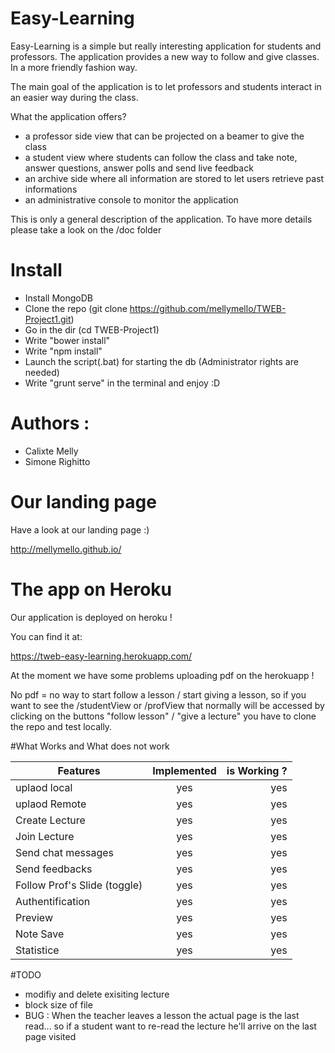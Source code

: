 Easy-Learning
=============

Easy-Learning is a simple but really interesting application for students and professors.
The application provides a new way to follow and give classes. In a more friendly fashion way.

The main goal of the application is to let professors and students interact in an easier way during the class.

What the application offers?

* a professor side view that can be projected on a beamer to give the class
* a student view where students can follow the class and take note, answer questions, answer polls and send live feedback
* an archive side where all information are stored to let users retrieve past informations
* an administrative console to monitor the application

This is only a general description of the application.
To have more details please take a look on the /doc folder

# Install
* Install MongoDB
* Clone the repo (git clone https://github.com/mellymello/TWEB-Project1.git)
* Go in the dir (cd TWEB-Project1)
* Write "bower install"
* Write "npm install"
* Launch the script(.bat) for starting the db (Administrator rights are needed)
* Write "grunt serve" in the terminal and enjoy :D

# Authors : 
 * Calixte Melly
 * Simone Righitto


# Our landing page
Have a look at our landing page :)

http://mellymello.github.io/

# The app on Heroku

Our application is deployed on heroku !

You can find it at:

https://tweb-easy-learning.herokuapp.com/

At the moment we have some problems uploading pdf on the herokuapp ! 

No pdf = no way to start follow a lesson / start giving a lesson, so if you want to see the /studentView or /profView that normally will be accessed by clicking on the buttons "follow lesson" / "give a lecture" you have to clone the repo and test locally.

#What Works and What does not work

| Features      | Implemented   | is Working ?  |
| ------------- |:-------------:| -------------:|
| uplaod local  | yes           | yes           |
| uplaod Remote | yes           | yes            |
| Create Lecture| yes           | yes           |
| Join Lecture  | yes           | yes          |
| Send chat messages  | yes           | yes           |
| Send feedbacks  | yes           | yes        |
| Follow Prof's Slide (toggle)  | yes           | yes           |
| Authentification  | yes           | yes        |
| Preview        | yes          | yes       |
| Note Save       | yes         | yes       |
| Statistice      | yes         | yes       |


#TODO
* modifiy and delete exisiting lecture
* block size of file
* BUG : When the teacher leaves a lesson the actual page is the last read... so if a student want to re-read the lecture he'll arrive on the last page visited



